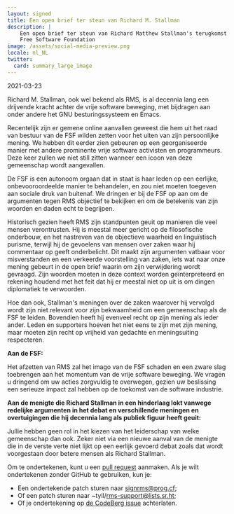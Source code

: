 ```yaml
---
layout: signed
title: Een open brief ter steun van Richard M. Stallman
description: |
    Een open brief ter steun van Richard Matthew Stallman's terugkomst in de
    Free Software Foundation
image: /assets/social-media-preview.png
locale: nl_NL
twitter:
  card: summary_large_image
---
```


2021-03-23

Richard M. Stallman, ook wel bekend als RMS, is al decennia lang een drijvende
kracht achter de vrije software beweging, met bijdragen aan onder andere het
GNU besturingssysteem en Emacs.

Recentelijk zijn er gemene online aanvallen geweest die hem uit het raad van
bestuur van de FSF wilden zetten voor het uiten van zijn persoonlijke mening.
We hebben dit eerder zien gebeuren op een georganiseerde manier met andere
prominente vrije software activisten en programmeurs. Deze keer zullen we niet
still zitten wanneer een icoon van deze gemeenschap wordt aangevallen.

De FSF is een autonoom orgaan dat in staat is haar leden op een eerlijke,
onbevooroordeelde manier te behandelen, en zou niet moeten toegeven aan sociale
druk van buitenaf. We dringen er bij de FSF op aan om de argumenten tegen RMS
objectief te bekijken en om de betekenis van zijn woorden en daden echt te
begrijpen.

Historisch gezien heeft RMS zijn standpunten geuit op manieren die veel mensen
verontrusten. Hij is meestal meer gericht op de filosofische onderbouw, en het
nastreven van de objectieve waarheid en linguïstisch purisme, terwijl hij de
gevoelens van mensen over zaken waar hij commentaar op geeft onderbelicht. Dit
maakt zijn argumenten vatbaar voor misverstanden en een verkeerde voorstelling
van zaken, iets wat naar onze mening gebeurt in de open brief waarin om zijn
verwijdering wordt gevraagd. Zijn woorden moeten in deze context worden
geïnterpreteerd en rekening houdend met het feit dat hij er meestal niet op uit
is om dingen diplomatiek te verwoorden.

Hoe dan ook, Stallman's meningen over de zaken waarover hij vervolgd wordt zijn
niet relevant voor zijn bekwaamheid om een gemeenschap als de FSF te leiden.
Bovendien heeft hij evenveel recht op zijn mening als ieder ander. Leden en
supporters hoeven het niet eens te zijn met zijn mening, maar moeten zijn recht
op vrijheid van gedachte en meningsuiting respecteren.

**Aan de FSF:**

Het afzetten van RMS zal het imago van de FSF schaden en een zware slag
toebrengen aan het momentum van de vrije software beweging. We vragen u
dringend om uw acties zorgvuldig te overwegen, gezien uw beslissing
een serieuze impact zal hebben op de toekomst van de software industrie.

**Aan de menigte die Richard Stallman in een hinderlaag lokt vanwege redelijke
argumenten in het debat en verschillende meningen en overtuigingen die hij
decennia lang als publiek figuur heeft geuit:**

Jullie hebben geen rol in het kiezen van het leiderschap van welke gemeenschap
dan ook. Zeker niet via een nieuwe aanval van de menigte die in de verste verte
niet lijkt op een eerlijk gevoerd debat zoals dat wordt voorgestaan door betere
mensen als Richard Stallman.

Om te ondertekenen, kunt u een [pull
request](https://github.com/rms-support-letter/rms-support-letter.github.io/pulls)
aanmaken. Als je wilt ondertekenen zonder GitHub te gebruiken, kun je:

- Een ondertekende patch sturen naar signrms@prog.cf;
- Of een patch sturen naar ~tyil/rms-support@lists.sr.ht;
- Of je ondertekening op [de CodeBerg issue](https://codeberg.org/rms-support-letter/rms-support-letter/issues/1) achterlaten.
